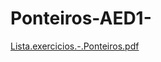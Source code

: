 # Ponteiros-AED1-

[Lista.exercicios.-.Ponteiros.pdf](https://github.com/user-attachments/files/16393648/Lista.exercicios.-.Ponteiros.pdf)
